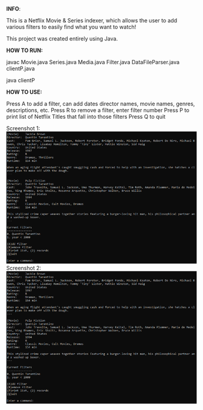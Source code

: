 **INFO**:

This is a Netflix Movie & Series indexer, which allows the user to add various filters to easily find what you want to watch!

This project was created entirely using Java.

**HOW TO RUN:**

javac Movie.java Series.java Media.java Filter.java DataFileParser.java clientP.java

java clientP

**HOW TO USE:**

Press A to add a filter, can add dates director names, movie names, genres, descriptions, etc.
Press R to remove a filter, enter filter number
Press P to print list of Netflix Titles that fall into those filters
Press Q to quit

Screenshot 1:
![alt text](https://github.com/jedlol/Netflix-Index/blob/bde1305ff340ec84b8cf8a1be32a3f53abe9ac44/git_n_sc_2.png?raw=true)
Screenshot 2:
![alt text](https://github.com/jedlol/Netflix-Index/blob/bde1305ff340ec84b8cf8a1be32a3f53abe9ac44/git_n_sc_2.png?raw=true)
